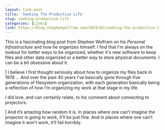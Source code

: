 ```yaml
---
layout: link-post
title: 'Seeking The Productive Life'
slug: seeking-productive-life
categories: [Links]
link: https://blog.stephenwolfram.com/2019/02/seeking-the-productive-life-some-details-of-my-personal-infrastructure/
---
```


This is a fascinating blog post from Stephen Wolfram on his _Personal Infrastructure_ and how he organizes himself. I find that I'm always on the lookout for better ways to be organized, whether it's new software to keep files and other data organized or a better way to store physical documents. I can be a bit obsessive about it. 

| I believe I first thought seriously about how to organize my files back in 1978 ... And over the past 40 years I’ve basically gone through five generations of filesystem organization, with each generation basically being a reflection of how I’m organizing my work at that stage in my life.

I did love, and can certainly relate, to his comment about connecting to projectors:

| And it’s amazing how random it is. In places where one can’t imagine the projector is going to work, it’ll be just fine. And in places where one can’t imagine it won’t work, it’ll fail horribly.
